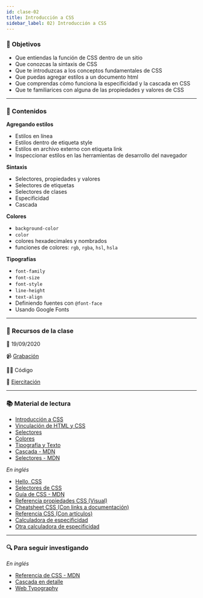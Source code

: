 ```yaml
---
id: clase-02
title: Introducción a CSS
sidebar_label: 02) Introducción a CSS
---
```


### 🏁 Objetivos

- Que entiendas la función de CSS dentro de un sitio
- Que conozcas la sintaxis de CSS
- Que te introduzcas a los conceptos fundamentales de CSS
- Que puedas agregar estilos a un documento html
- Que comprendas cómo funciona la especificidad y la cascada en CSS
- Que te familiarices con alguna de las propiedades y valores de CSS

---

### 📝 Contenidos

**Agregando estilos**

- Estilos en línea
- Estilos dentro de etiqueta style
- Estilos en archivo externo con etiqueta link
- Inspeccionar estilos en las herramientas de desarrollo del navegador

**Sintaxis**

- Selectores, propiedades y valores
- Selectores de etiquetas
- Selectores de clases
- Especificidad
- Cascada

**Colores**

- `background-color`
- `color`
- colores hexadecimales y nombrados
- funciones de colores: `rgb`, `rgba`, `hsl`, `hsla`

**Tipografías**

- `font-family`
- `font-size`
- `font-style`
- `line-height`
- `text-align`
- Definiendo fuentes con `@font-face`
- Usando Google Fonts

---

### 🚀 Recursos de la clase

📆 19/09/2020

📹 [Grabación](https://us02web.zoom.us/rec/share/As50AKM-DS8jj60jmUS8YWm4_eFSN5eFP64tf_Je5UbHP2gPy4KCvOJOP8py8PvV.upLfmk5dLgzbPbaJ)

👩‍💻 Código

💪 [Ejercitación](https://github.com/Ada-IT/ejercicios-frontend/blob/master/modulo-1/ejercicios/05-introduccion-a-css.md)

---

### 📚 Material de lectura

- [Introducción a CSS](https://frontend.adaitw.org/docs/html-css/hc07)
- [Vinculación de HTML y CSS](https://frontend.adaitw.org/docs/html-css/hc08)
- [Selectores](https://frontend.adaitw.org/docs/html-css/hc09)
- [Colores](https://frontend.adaitw.org/docs/html-css/hc10)
- [Tipografía y Texto](https://frontend.adaitw.org/docs/html-css/hc11)
- [Cascada - MDN](https://developer.mozilla.org/es/docs/Learn/CSS/Building_blocks/Cascada_y_herencia)
- [Selectores - MDN](https://developer.mozilla.org/es/docs/Learn/CSS/Building_blocks/Selectores_CSS)

_En inglés_

- [Hello, CSS](https://www.internetingishard.com/html-and-css/hello-css/)
- [Selectores de CSS](https://www.internetingishard.com/html-and-css/css-selectors/)
- [Guía de CSS - MDN](https://developer.mozilla.org/es/docs/Learn/CSS/First_steps)
- [Referencia propiedades CSS (Visual)](https://cssreference.io/)
- [Cheatsheet CSS (Con links a documentación)](https://adam-marsden.co.uk/css-cheat-sheet)
- [Referencia CSS (Con artículos)](https://tympanus.net/codrops/css_reference/)
- [Calculadora de especificidad](https://specificity.keegan.st/)
- [Otra calculadora de especificidad](https://polypane.app/css-specificity-calculator/)

---

### 🔍 Para seguir investigando

_En inglés_

- [Referencia de CSS - MDN](https://developer.mozilla.org/en-US/docs/Web/CSS/Reference)
- [Cascada en detalle](https://wattenberger.com/blog/css-cascade)
- [Web Typography](https://www.internetingishard.com/html-and-css/web-typography/)
